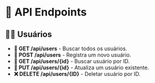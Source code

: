 # 📡 API Endpoints

## 🧑‍💻 Usuários

- **👀 GET /api/users** - Buscar todos os usuários.
- **📝 POST /api/users** - Registra um novo usuário.
- **👀 GET /api/users/{id}** - Buscar usuário por ID.
- **🔧 PUT /api/users/{id}** - Atualiza um usuário existente.
- **❌ DELETE /api/users/{ID}** - Deletar usuário por ID.
